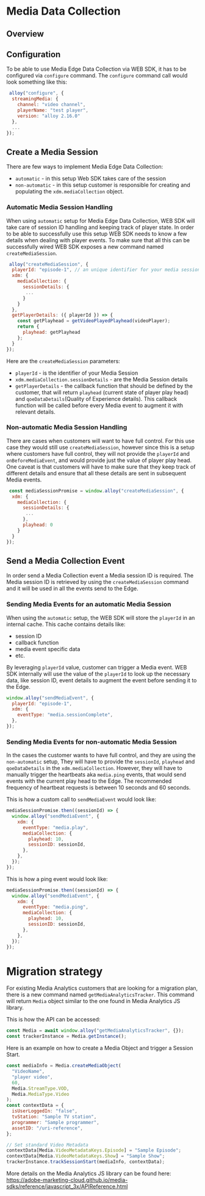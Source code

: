 # Media Data Collection

## Overview

## Configuration

To be able to use Media Edge Data Collection via WEB SDK, it has to be configured via `configure` command. The `configure`
command call would look something like this:

```javascript
 alloy("configure", {
  streamingMedia: {
    channel: "video channel",
    playerName: "test player",
    version: "alloy 2.16.0"
  },
  ...
});
```

## Create a Media Session

There are few ways to implement Media Edge Data Collection:

- `automatic` - in this setup Web SDK takes care of the session
- `non-automatic` - in this setup customer is responsible for creating and populating the `xdm.mediaCollection` object.

### Automatic Media Session Handling

When using `automatic` setup for Media Edge Data Collection, WEB SDK will take care of session ID handling and keeping track of
player state. In order to be able to successfully use this setup WEB SDK needs to know a few details when dealing with
player events. To make sure that all this can be successfully wired WEB SDK exposes a new command named `createMediaSession`.

```javascript
 alloy("createMediaSession", {
  playerId: "episode-1", // an unique identifier for your media session
  xdm: {
    mediaCollection: {
      sessionDetails: {
       ...
      }
    }
  },
  getPlayerDetails: ({ playerId }) => {
    const getPlayhead = getVideoPlayedPlayhead(videoPlayer);
    return {
      playhead: getPlayhead
    };
  }
});
```

Here are the `createMediaSession` parameters:

- `playerId` - is the identifier of your Media Session
- `xdm.mediaCollection.sessionDetails` - are the Media Session details
- `getPlayerDetails` - the callback function that should be defined by the customer, that will return `playhead` (current
  state of player play head) and `qoeDataDetails`(Quality of Experience details). This callback function will be called
  before every Media event to augment it with relevant details.

### Non-automatic Media Session Handling

There are cases when customers will want to have full control. For this use case they would still use `createMediaSession`,
however since this is a setup where customers have full control, they will not provide the `playerId` and `onBeforeMediaEvent`,
and would provide just the value of player play head. One caveat is that customers will have to make sure that they keep track
of different details and ensure that all these details are sent in subsequent Media events.

```javascript
 const mediaSessionPromise = window.alloy("createMediaSession", {
  xdm: {
    mediaCollection: {
      sessionDetails: {
       ...
      },
      playhead: 0
    }
  }
});
```

## Send a Media Collection Event

In order send a Media Collection event a Media session ID is required. The Media session ID is retrieved by using the
`createMediaSession` command and it will be used in all the events send to the Edge.

### Sending Media Events for an automatic Media Session

When using the `automatic` setup, the WEB SDK will store the `playerId` in an internal cache. This cache contains details
like:

- session ID
- callback function
- media event specific data
- etc.

By leveraging `playerId` value, customer can trigger a Media event. WEB SDK internally will use the value of the `playerId`
to look up the necessary data, like session ID, event details to augment the event before sending it to the Edge.

```javascript
window.alloy("sendMediaEvent", {
  playerId: "episode-1",
  xdm: {
    eventType: "media.sessionComplete",
  },
});
```

### Sending Media Events for non-automatic Media Session

In the cases the customer wants to have full control, and they are using the `non-automatic` setup, They will have to provide
the `sessionId`, `playhead` and `qoeDataDetails` in the `xdm.mediaCollection`. However, they will have to manually trigger
the heartbeats aka `media.ping` events, that would send events with the current play head to the Edge. The recommended frequency
of heartbeat requests is between 10 seconds and 60 seconds.

This is how a custom call to `sendMediaEvent` would look like:

```javascript
mediaSessionPromise.then((sessionId) => {
  window.alloy("sendMediaEvent", {
    xdm: {
      eventType: "media.play",
      mediaCollection: {
        playhead: 10,
        sessionID: sessionId,
      },
    },
  });
});
```

This is how a ping event would look like:

```javascript
mediaSessionPromise.then((sessionId) => {
  window.alloy("sendMediaEvent", {
    xdm: {
      eventType: "media.ping",
      mediaCollection: {
        playhead: 10,
        sessionID: sessionId,
      },
    },
  });
});
```

# Migration strategy

For existing Media Analytics customers that are looking for a migration plan, there is a new command named
`getMediaAnalyticsTracker`. This command will return `Media` object similar to the one found in Media Analytics JS library.

This is how the API can be accessed:

```javascript
const Media = await window.alloy("getMediaAnalyticsTracker", {});
const trackerInstance = Media.getInstance();
```

Here is an example on how to create a Media Object and trigger a Session Start.

```javascript
const mediaInfo = Media.createMediaObject(
  "VideoName",
  "player video",
  60,
  Media.StreamType.VOD,
  Media.MediaType.Video
);
const contextData = {
  isUserLoggedIn: "false",
  tvStation: "Sample TV station",
  programmer: "Sample programmer",
  assetID: "/uri-reference",
};

// Set standard Video Metadata
contextData[Media.VideoMetadataKeys.Episode] = "Sample Episode";
contextData[Media.VideoMetadataKeys.Show] = "Sample Show";
trackerInstance.trackSessionStart(mediaInfo, contextData);
```

More details on the Media Analytics JS library can be found here: https://adobe-marketing-cloud.github.io/media-sdks/reference/javascript_3x/APIReference.html
